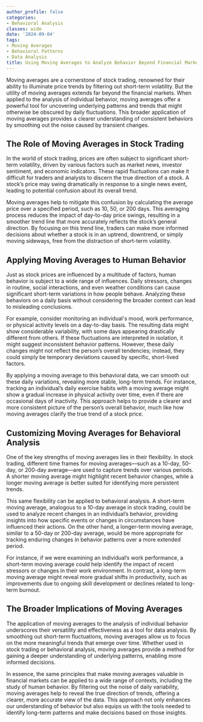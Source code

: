 ```yaml
---
author_profile: false
categories:
- Behavioral Analysis
classes: wide
date: '2024-09-04'
tags:
- Moving Averages
- Behavioral Patterns
- Data Analysis
title: Using Moving Averages to Analyze Behavior Beyond Financial Markets
---
```


Moving averages are a cornerstone of stock trading, renowned for their ability to illuminate price trends by filtering out short-term volatility. But the utility of moving averages extends far beyond the financial markets. When applied to the analysis of individual behavior, moving averages offer a powerful tool for uncovering underlying patterns and trends that might otherwise be obscured by daily fluctuations. This broader application of moving averages provides a clearer understanding of consistent behaviors by smoothing out the noise caused by transient changes.

## The Role of Moving Averages in Stock Trading

In the world of stock trading, prices are often subject to significant short-term volatility, driven by various factors such as market news, investor sentiment, and economic indicators. These rapid fluctuations can make it difficult for traders and analysts to discern the true direction of a stock. A stock’s price may swing dramatically in response to a single news event, leading to potential confusion about its overall trend.

Moving averages help to mitigate this confusion by calculating the average price over a specified period, such as 10, 50, or 200 days. This averaging process reduces the impact of day-to-day price swings, resulting in a smoother trend line that more accurately reflects the stock’s general direction. By focusing on this trend line, traders can make more informed decisions about whether a stock is in an uptrend, downtrend, or simply moving sideways, free from the distraction of short-term volatility.

## Applying Moving Averages to Human Behavior

Just as stock prices are influenced by a multitude of factors, human behavior is subject to a wide range of influences. Daily stressors, changes in routine, social interactions, and even weather conditions can cause significant short-term variations in how people behave. Analyzing these behaviors on a daily basis without considering the broader context can lead to misleading conclusions.

For example, consider monitoring an individual's mood, work performance, or physical activity levels on a day-to-day basis. The resulting data might show considerable variability, with some days appearing drastically different from others. If these fluctuations are interpreted in isolation, it might suggest inconsistent behavior patterns. However, these daily changes might not reflect the person’s overall tendencies; instead, they could simply be temporary deviations caused by specific, short-lived factors.

By applying a moving average to this behavioral data, we can smooth out these daily variations, revealing more stable, long-term trends. For instance, tracking an individual’s daily exercise habits with a moving average might show a gradual increase in physical activity over time, even if there are occasional days of inactivity. This approach helps to provide a clearer and more consistent picture of the person’s overall behavior, much like how moving averages clarify the true trend of a stock price.

## Customizing Moving Averages for Behavioral Analysis

One of the key strengths of moving averages lies in their flexibility. In stock trading, different time frames for moving averages—such as a 10-day, 50-day, or 200-day average—are used to capture trends over various periods. A shorter moving average might highlight recent behavior changes, while a longer moving average is better suited for identifying more persistent trends.

This same flexibility can be applied to behavioral analysis. A short-term moving average, analogous to a 10-day average in stock trading, could be used to analyze recent changes in an individual’s behavior, providing insights into how specific events or changes in circumstances have influenced their actions. On the other hand, a longer-term moving average, similar to a 50-day or 200-day average, would be more appropriate for tracking enduring changes in behavior patterns over a more extended period.

For instance, if we were examining an individual’s work performance, a short-term moving average could help identify the impact of recent stressors or changes in their work environment. In contrast, a long-term moving average might reveal more gradual shifts in productivity, such as improvements due to ongoing skill development or declines related to long-term burnout.

## The Broader Implications of Moving Averages

The application of moving averages to the analysis of individual behavior underscores their versatility and effectiveness as a tool for data analysis. By smoothing out short-term fluctuations, moving averages allow us to focus on the more meaningful trends that emerge over time. Whether used in stock trading or behavioral analysis, moving averages provide a method for gaining a deeper understanding of underlying patterns, enabling more informed decisions.

In essence, the same principles that make moving averages valuable in financial markets can be applied to a wide range of contexts, including the study of human behavior. By filtering out the noise of daily variability, moving averages help to reveal the true direction of trends, offering a clearer, more accurate view of the data. This approach not only enhances our understanding of behavior but also equips us with the tools needed to identify long-term patterns and make decisions based on those insights.